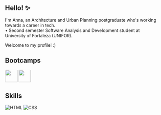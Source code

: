 ## Hello! ✨

I'm Anna, an Architecture and Urban Planning postgraduate who's working towards a career in tech.
<br>• Second semester Software Analysis and Development student at University of Fortaleza (UNIFOR).

Welcome to my profile! :)

## Bootcamps

<span title="Bootcamp Santander 2024 - Backend com Java"><a href="https://web.dio.me/track/7da9882f-2f0d-4f4d-b997-f300ce50f9f5"><img src="https://hermes.dio.me/tracks/a039b34c-7aa8-4a3d-b765-07c8c837f67a.png" height="40"></a></span> <span title="Bootcamp Coding the Future VIVO - Python AI Backend Developer"><a href="https://web.dio.me/track/70304c16-a7d8-4066-97de-16345e1653a6"><img src="https://hermes.dio.me/tracks/648ef080-6c4b-4e54-bf72-34f62030f350.png" height="40"></a></span>

## Skills
![HTML](https://img.shields.io/badge/HTML-B3C8CF?style=for-the-badge&logo=html5&logoColor=B3C8CF&logoSize=100&labelColor=ede2e1&color=B3C8CF) ![CSS](https://img.shields.io/badge/CSS-B3C8CF?style=for-the-badge&logo=css3&logoColor=FFB1B1&logoSize=100&labelColor=ede2e1&color=FFB1B1)

